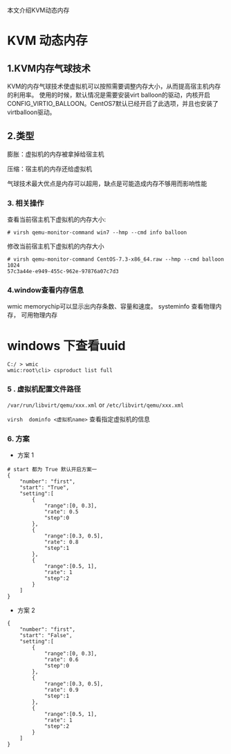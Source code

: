 本文介绍KVM动态内存# KVM 动态内存## 1.KVM内存气球技术KVM的内存气球技术使虚拟机可以按照需要调整内存大小，从而提高宿主机内存的利用率。使用的时候，默认情况是需要安装virt balloon的驱动，内核开启CONFIG_VIRTIO_BALLOON。CentOS7默认已经开启了此选项，并且也安装了virtballoon驱动。## 2.类型膨胀：虚拟机的内存被拿掉给宿主机压缩：宿主机的内存还给虚拟机气球技术最大优点是内存可以超用，缺点是可能造成内存不够用而影响性能### 3. 相关操作查看当前宿主机下虚拟机的内存大小:```# virsh qemu-monitor-command win7 --hmp --cmd info balloon``` 修改当前宿主机下虚拟机的内存大小```# virsh qemu-monitor-command CentOS-7.3-x86_64.raw --hmp --cmd balloon 102457c3a44e-e949-455c-962e-97876a07c7d3```### 4.window查看内存信息wmic memorychip可以显示出内存条数、容量和速度。systeminfo 查看物理内存， 可用物理内存# windows 下查看uuid```C:/ > wmicwmic:root\cli> csproduct list full```### 5 . 虚拟机配置文件路径	`/var/run/libvirt/qemu/xxx.xml` or `/etc/libvirt/qemu/xxx.xml``virsh  dominfo <虚拟机name>` 查看指定虚拟机的信息### 6. 方案- 方案 1```# start 都为 True 默认开启方案一{    "number": "first",    "start": "True",    "setting":[        {            "range":[0, 0.3],            "rate": 0.5            "step":0        },        {            "range":[0.3, 0.5],            "rate": 0.8            "step":1        },        {            "range":[0.5, 1],            "rate": 1            "step":2        }    ]}```- 方案 2```{    "number": "first",    "start": "False",    "setting":[        {            "range":[0, 0.3],            "rate": 0.6            "step":0        },        {            "range":[0.3, 0.5],            "rate": 0.9            "step":1        },        {            "range":[0.5, 1],            "rate": 1            "step":2        }    ]}```